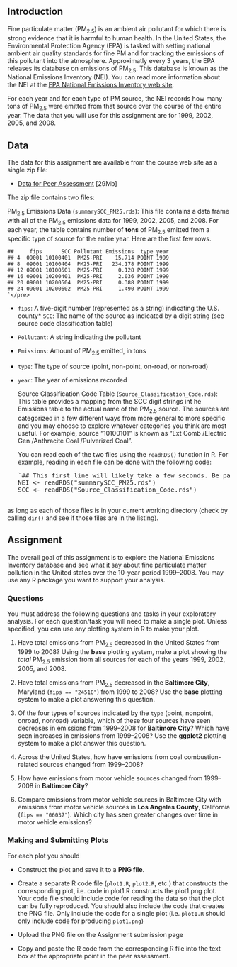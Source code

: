 ## Introduction

Fine particulate matter (PM<sub>2.5</sub>) is an ambient air pollutant
for which there is strong evidence that it is harmful to human
health. In the United States, the Environmental Protection Agency
(EPA) is tasked with setting national ambient air quality standards
for fine PM and for tracking the emissions of this pollutant into the
atmosphere. Approximatly every 3 years, the EPA releases its database
on emissions of PM<sub>2.5</sub>. This database is known as the
National Emissions Inventory (NEI). You can read more information
about the NEI at the [EPA National Emissions Inventory web
site](http://www.epa.gov/ttn/chief/eiinformation.html).

For each year and for each type of PM source, the NEI records how many
tons of PM<sub>2.5</sub> were emitted from that source over the course
of the entire year. The data that you will use for this assignment are
for 1999, 2002, 2005, and 2008.

## Data

The data for this assignment are available from the course web site as
a single zip file:

*   [Data for Peer Assessment](https://d396qusza40orc.cloudfront.net/exdata%2Fdata%2FNEI_data.zip) [29Mb]

The zip file contains two files:

PM<sub>2.5</sub> Emissions Data (`summarySCC_PM25.rds`):
This file contains a data frame with all of the PM<sub>2.5</sub>
emissions data for 1999, 2002, 2005, and 2008. For each year, the
table contains number of **tons** of PM<sub>2.5</sub> emitted from a
specific type of source for the entire year. Here are the first few
rows.

    ##     fips      SCC Pollutant Emissions  type year
    ## 4  09001 10100401  PM25-PRI    15.714 POINT 1999
    ## 8  09001 10100404  PM25-PRI   234.178 POINT 1999
    ## 12 09001 10100501  PM25-PRI     0.128 POINT 1999
    ## 16 09001 10200401  PM25-PRI     2.036 POINT 1999
    ## 20 09001 10200504  PM25-PRI     0.388 POINT 1999
    ## 24 09001 10200602  PM25-PRI     1.490 POINT 1999
    `</pre>

*   `fips`: A five-digit number (represented as a string)
    indicating the U.S. county*   `SCC`: The name of the source as indicated by a digit
    string (see source code classification table)
*   `Pollutant`: A string indicating the pollutant
*   `Emissions`: Amount of PM<sub>2.5</sub> emitted, in tons
*   `type`: The type of source (point, non-point, on-road, or
    non-road)
*   `year`: The year of emissions recorded

    Source Classification Code Table
    (`Source_Classification_Code.rds`): This table provides a
    mapping from the SCC digit strings int he Emissions table to the
    actual name of the PM<sub>2.5</sub> source. The sources are
    categorized in a few different ways from more general to more specific
    and you may choose to explore whatever categories you think are most
    useful. For example, source “10100101” is known as “Ext Comb /Electric Gen /Anthracite Coal /Pulverized Coal”.

    You can read each of the two files using the `readRDS()` function in R. For example, reading in each file can be done with the following code:

    <pre>`## This first line will likely take a few seconds. Be patient!
    NEI <- readRDS("summarySCC_PM25.rds")
    SCC <- readRDS("Source_Classification_Code.rds")

as long as each of those files is in your current working directory
(check by calling `dir()` and see if those files are in the
listing).

## Assignment

The overall goal of this assignment is to explore the National
Emissions Inventory database and see what it say about fine
particulate matter pollution in the United states over the 10-year
period 1999–2008. You may use any R package you want to support your
analysis.

### Questions

You must address the following questions and tasks in your exploratory
analysis. For each question/task you will need to make a single
plot. Unless specified, you can use any plotting system in R to make
your plot.

1.  Have total emissions from PM<sub>2.5</sub> decreased in the United
States from 1999 to 2008? Using the **base** plotting system, make a
plot showing the _total_ PM<sub>2.5</sub> emission from all sources
for each of the years 1999, 2002, 2005, and 2008.

2.  Have total emissions from PM<sub>2.5</sub> decreased in the
**Baltimore City**, Maryland (`fips == "24510"`) from 1999 to
2008? Use the **base** plotting system to make a plot answering this
question.

3.  Of the four types of sources indicated by the `type`
(point, nonpoint, onroad, nonroad) variable, which of these four
sources have seen decreases in emissions from 1999–2008 for
**Baltimore City**? Which have seen increases in emissions from
1999–2008? Use the **ggplot2** plotting system to make a plot answer
this question.

4.  Across the United States, how have emissions from coal
combustion-related sources changed from 1999–2008?

5.  How have emissions from motor vehicle sources changed from
1999–2008 in **Baltimore City**?
6.  Compare emissions from motor vehicle sources in Baltimore City with
emissions from motor vehicle sources in **Los Angeles County**,
California (`fips == "06037"`). Which city has seen greater
changes over time in motor vehicle emissions?

### Making and Submitting Plots

For each plot you should

*   Construct the plot and save it to a **PNG file**.

*   Create a separate R code file (`plot1.R`,
`plot2.R`, etc.) that constructs the corresponding plot,
i.e. code in plot1.R constructs the plot1.png plot. Your code file
should include code for reading the data so that the plot can be
fully reproduced. You should also include the code that creates the
PNG file. Only include the code for a single plot
(i.e. `plot1.R` should only include code for producing
`plot1.png`)

*   Upload the PNG file on the Assignment submission page

*   Copy and paste the R code from the corresponding R file into the
text box at the appropriate point in the peer assessment.